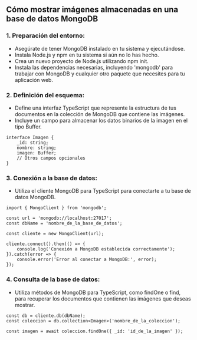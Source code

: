 ## Cómo mostrar imágenes almacenadas en una base de datos MongoDB
### 1. Preparación del entorno:
- Asegúrate de tener MongoDB instalado en tu sistema y ejecutándose.
- Instala Node.js y npm en tu sistema si aún no lo has hecho.
- Crea un nuevo proyecto de Node.js utilizando npm init.
- Instala las dependencias necesarias, incluyendo 'mongodb' para trabajar con MongoDB y cualquier otro paquete que necesites para tu aplicación web.

### 2. Definición del esquema:
- Define una interfaz TypeScript que represente la estructura de tus documentos en la colección de MongoDB que contiene las imágenes.
- Incluye un campo para almacenar los datos binarios de la imagen en el tipo Buffer.
```
interface Imagen {
    _id: string;
    nombre: string;
    imagen: Buffer;
    // Otros campos opcionales
}
```
### 3. Conexión a la base de datos:
- Utiliza el cliente MongoDB para TypeScript para conectarte a tu base de datos MongoDB.
```
import { MongoClient } from 'mongodb';

const url = 'mongodb://localhost:27017';
const dbName = 'nombre_de_la_base_de_datos';

const cliente = new MongoClient(url);

cliente.connect().then(() => {
    console.log('Conexión a MongoDB establecida correctamente');
}).catch(error => {
    console.error('Error al conectar a MongoDB:', error);
});
```
### 4. Consulta de la base de datos:
- Utiliza métodos de MongoDB para TypeScript, como findOne o find, para recuperar los documentos que contienen las imágenes que deseas mostrar.
```
const db = cliente.db(dbName);
const coleccion = db.collection<Imagen>('nombre_de_la_coleccion');

const imagen = await coleccion.findOne({ _id: 'id_de_la_imagen' });
```
